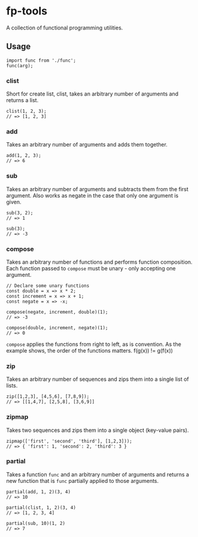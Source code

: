 # fp-tools

A collection of functional programming utilities.

## Usage

```
import func from './func';
func(arg);
```

### clist

Short for create list, clist, takes an arbitrary number of arguments and returns a list.

```
clist(1, 2, 3);
// => [1, 2, 3]
```

### add

Takes an arbitrary number of arguments and adds them together.

```
add(1, 2, 3);
// => 6
```

### sub

Takes an arbitrary number of arguments and subtracts them from the first argument. Also works as negate in the case that only one argument is given.

```
sub(3, 2);
// => 1

sub(3);
// => -3
```

### compose

Takes an arbitrary number of functions and performs function composition. Each function passed to `compose` must be unary - only accepting one argument.

```
// Declare some unary functions
const double = x => x * 2;
const increment = x => x + 1;
const negate = x => -x;

compose(negate, increment, double)(1);
// => -3

compose(double, increment, negate)(1);
// => 0
```

`compose` applies the functions from right to left, as is convention. As the example shows, the order of the functions matters. f(g(x)) != g(f(x))

### zip

Takes an arbitrary number of sequences and zips them into a single list of lists.

```
zip([1,2,3], [4,5,6], [7,8,9]);
// => [[1,4,7], [2,5,8], [3,6,9]]
```
### zipmap

Takes two sequences and zips them into a single object (key-value pairs).

```
zipmap(['first', 'second', 'third'], [1,2,3]));
// => { 'first': 1, 'second': 2, 'third': 3 }
```

### partial

Takes a function `func` and an arbitrary number of arguments and returns a new function that is `func` partially applied to those arguments.

```
partial(add, 1, 2)(3, 4) 
// => 10

partial(clist, 1, 2)(3, 4) 
// => [1, 2, 3, 4]

partial(sub, 10)(1, 2) 
// => 7
```